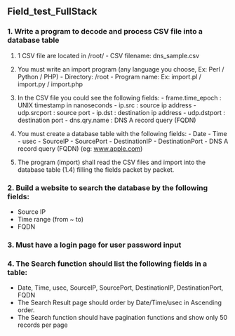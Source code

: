 ## Field_test_FullStack

### 1. Write a program to decode and process CSV file into a database table
  1. 1 CSV file are located in /root/
    - CSV filename: dns_sample.csv
  
  2. You must write an import program (any language you choose, Ex: Perl / Python / PHP)
    - Directory: /root
    - Program name: Ex: import.pl / import.py / import.php
  
  3. In the CSV file you could see the following fields:
    - frame.time_epoch : UNIX timestamp in nanoseconds
    - ip.src : source ip address
    - udp.srcport : source port
    - ip.dst : destination ip address
    - udp.dstport : destination port
    - dns.qry.name : DNS A record query (FQDN)
    
  4. You must create a database table with the following fields:
    - Date
    - Time
    - usec
    - SourceIP
    - SourcePort
    - DestinationIP
    - DestinationPort
    - DNS A record query (FQDN) (eg: www.apple.com)
  
  5. The program (import) shall read the CSV files and import into the database table (1.4) filling the fields packet by packet.
  
### 2. Build a website to search the database by the following fields:
  - Source IP
  - Time range (from ~ to)
  - FQDN
  
### 3. Must have a login page for user password input

### 4. The Search function should list the following fields in a table:
  - Date, Time, usec, SourceIP, SourcePort, DestinationIP, DestinationPort, FQDN
  - The Search Result page should order by Date/Time/usec in Ascending order.
  - The Search function should have pagination functions and show only 50 records per page
